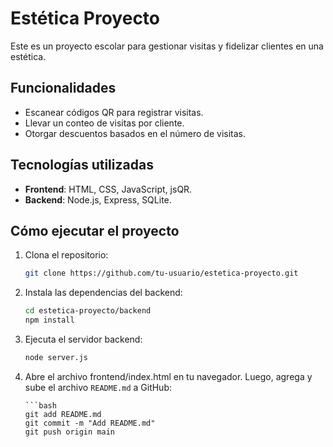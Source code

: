 # Estética Proyecto

Este es un proyecto escolar para gestionar visitas y fidelizar clientes en una estética.

## Funcionalidades

- Escanear códigos QR para registrar visitas.
- Llevar un conteo de visitas por cliente.
- Otorgar descuentos basados en el número de visitas.

## Tecnologías utilizadas

- **Frontend**: HTML, CSS, JavaScript, jsQR.
- **Backend**: Node.js, Express, SQLite.

## Cómo ejecutar el proyecto

1.  Clona el repositorio:

    ```bash
    git clone https://github.com/tu-usuario/estetica-proyecto.git

    ```

2.  Instala las dependencias del backend:

    ```bash
    cd estetica-proyecto/backend
    npm install

    ```

3.  Ejecuta el servidor backend:

    ```bash
    node server.js

    ```

4.  Abre el archivo frontend/index.html en tu navegador.
    Luego, agrega y sube el archivo `README.md` a GitHub:

        ```bash
        git add README.md
        git commit -m "Add README.md"
        git push origin main
